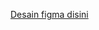  <a class="" href="https://www.figma.com/community/file/1294182214727352119/gojek-landing-page-website?searchSessionId=ls0eq3ly-4okpyd4nnta" >Desain figma disini</a>
